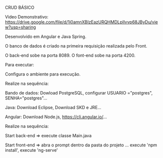 CRUD BÁSICO

Video Demonstrativo: https://drive.google.com/file/d/1j0amnXBIzEazURQHMDLpIIvvp68JByDu/view?usp=sharing

Desenvolvido em Angular e Java Spring.

O banco de dados é criado na primeira requisição realizada pelo Front.

O back-end sobe na porta 8089. O font-end sobe na porta 4200.

Para executar:

Configura o ambiente para execução.

Realize na sequência:

Bando de dados: Dowload PostgreSQL, configurar USUARIO ="postgres", SENHA="postgres"...

Java: Download Eclipse, Download SKD e JRE...

Angular: Download Node.js, https://cli.angular.io/...

Realize na sequência:

Start back-end => execute classe Main.java

Start front-end => abra o prompt dentro da pasta do projeto ... execute 'npm install', execute 'ng-serve'
